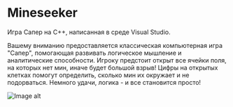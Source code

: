 # Mineseeker

Игра Сапер на С++, написанная в среде Visual Studio.

Вашему вниманию предоставляется классическая компьютерная игра "Сапер", помогающая развивать логическое мышление и аналитические способности. Игроку предстоит открыт все ячейки поля, на которых нет мин, иначе будет большой взрыв! Цифры на открытых клетках помогут определить, сколько мин их окружает и не подорваться. Немного удачи, логика - и все становится просто! 

![Image alt](https://github.com/{MasterMind20-08}/{Mineseeker2.0}/raw/{master}/{Resourses/Images}/image.png)
